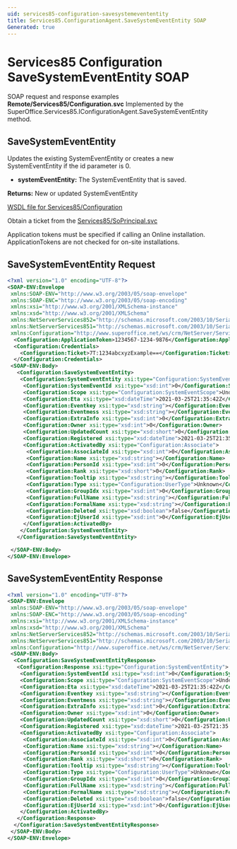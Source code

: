 ```yaml
---
uid: services85-configuration-savesystemevententity
title: Services85.ConfigurationAgent.SaveSystemEventEntity SOAP
Generated: true
---
```


# Services85 Configuration SaveSystemEventEntity SOAP

SOAP request and response examples **Remote/Services85/Configuration.svc**
Implemented by the <see cref="M:SuperOffice.Services85.IConfigurationAgent.SaveSystemEventEntity">SuperOffice.Services85.IConfigurationAgent.SaveSystemEventEntity</see> method.

## SaveSystemEventEntity

Updates the existing SystemEventEntity or creates a new SystemEventEntity if the id parameter is 0.

* **systemEventEntity:** The SystemEventEntity that is saved.

**Returns:** New or updated SystemEventEntity


[WSDL file for Services85/Configuration](../Services85-Configuration.md)

Obtain a ticket from the [Services85/SoPrincipal.svc](../SoPrincipal/SoPrincipal.md)

Application tokens must be specified if calling an Online installation. ApplicationTokens are not checked for on-site installations.

## SaveSystemEventEntity Request

```xml
<?xml version="1.0" encoding="UTF-8"?>
<SOAP-ENV:Envelope
 xmlns:SOAP-ENV="http://www.w3.org/2003/05/soap-envelope"
 xmlns:SOAP-ENC="http://www.w3.org/2003/05/soap-encoding"
 xmlns:xsi="http://www.w3.org/2001/XMLSchema-instance"
 xmlns:xsd="http://www.w3.org/2001/XMLSchema"
 xmlns:NetServerServices852="http://schemas.microsoft.com/2003/10/Serialization/Arrays"
 xmlns:NetServerServices851="http://schemas.microsoft.com/2003/10/Serialization/"
 xmlns:Configuration="http://www.superoffice.net/ws/crm/NetServer/Services85">
  <Configuration:ApplicationToken>1234567-1234-9876</Configuration:ApplicationToken>
  <Configuration:Credentials>
    <Configuration:Ticket>7T:1234abcxyzExample==</Configuration:Ticket>
  </Configuration:Credentials>
 <SOAP-ENV:Body>
   <Configuration:SaveSystemEventEntity>
    <Configuration:SystemEventEntity xsi:type="Configuration:SystemEventEntity">
     <Configuration:SystemEventId xsi:type="xsd:int">0</Configuration:SystemEventId>
     <Configuration:Scope xsi:type="Configuration:SystemEventScope">Undefined</Configuration:Scope>
     <Configuration:Eta xsi:type="xsd:dateTime">2021-03-25T21:35:42Z</Configuration:Eta>
     <Configuration:Eventkey xsi:type="xsd:string"></Configuration:Eventkey>
     <Configuration:Eventmess xsi:type="xsd:string"></Configuration:Eventmess>
     <Configuration:ExtraInfo xsi:type="xsd:int">0</Configuration:ExtraInfo>
     <Configuration:Owner xsi:type="xsd:int">0</Configuration:Owner>
     <Configuration:UpdatedCount xsi:type="xsd:short">0</Configuration:UpdatedCount>
     <Configuration:Registered xsi:type="xsd:dateTime">2021-03-25T21:35:42Z</Configuration:Registered>
     <Configuration:ActivatedBy xsi:type="Configuration:Associate">
      <Configuration:AssociateId xsi:type="xsd:int">0</Configuration:AssociateId>
      <Configuration:Name xsi:type="xsd:string"></Configuration:Name>
      <Configuration:PersonId xsi:type="xsd:int">0</Configuration:PersonId>
      <Configuration:Rank xsi:type="xsd:short">0</Configuration:Rank>
      <Configuration:Tooltip xsi:type="xsd:string"></Configuration:Tooltip>
      <Configuration:Type xsi:type="Configuration:UserType">Unknown</Configuration:Type>
      <Configuration:GroupIdx xsi:type="xsd:int">0</Configuration:GroupIdx>
      <Configuration:FullName xsi:type="xsd:string"></Configuration:FullName>
      <Configuration:FormalName xsi:type="xsd:string"></Configuration:FormalName>
      <Configuration:Deleted xsi:type="xsd:boolean">false</Configuration:Deleted>
      <Configuration:EjUserId xsi:type="xsd:int">0</Configuration:EjUserId>
     </Configuration:ActivatedBy>
    </Configuration:SystemEventEntity>
   </Configuration:SaveSystemEventEntity>

 </SOAP-ENV:Body>
</SOAP-ENV:Envelope>

```


## SaveSystemEventEntity Response

```xml
<?xml version="1.0" encoding="UTF-8"?>
<SOAP-ENV:Envelope
 xmlns:SOAP-ENV="http://www.w3.org/2003/05/soap-envelope"
 xmlns:SOAP-ENC="http://www.w3.org/2003/05/soap-encoding"
 xmlns:xsi="http://www.w3.org/2001/XMLSchema-instance"
 xmlns:xsd="http://www.w3.org/2001/XMLSchema"
 xmlns:NetServerServices852="http://schemas.microsoft.com/2003/10/Serialization/Arrays"
 xmlns:NetServerServices851="http://schemas.microsoft.com/2003/10/Serialization/"
 xmlns:Configuration="http://www.superoffice.net/ws/crm/NetServer/Services85">
 <SOAP-ENV:Body>
  <Configuration:SaveSystemEventEntityResponse>
   <Configuration:Response xsi:type="Configuration:SystemEventEntity">
    <Configuration:SystemEventId xsi:type="xsd:int">0</Configuration:SystemEventId>
    <Configuration:Scope xsi:type="Configuration:SystemEventScope">Undefined</Configuration:Scope>
    <Configuration:Eta xsi:type="xsd:dateTime">2021-03-25T21:35:42Z</Configuration:Eta>
    <Configuration:Eventkey xsi:type="xsd:string"></Configuration:Eventkey>
    <Configuration:Eventmess xsi:type="xsd:string"></Configuration:Eventmess>
    <Configuration:ExtraInfo xsi:type="xsd:int">0</Configuration:ExtraInfo>
    <Configuration:Owner xsi:type="xsd:int">0</Configuration:Owner>
    <Configuration:UpdatedCount xsi:type="xsd:short">0</Configuration:UpdatedCount>
    <Configuration:Registered xsi:type="xsd:dateTime">2021-03-25T21:35:42Z</Configuration:Registered>
    <Configuration:ActivatedBy xsi:type="Configuration:Associate">
     <Configuration:AssociateId xsi:type="xsd:int">0</Configuration:AssociateId>
     <Configuration:Name xsi:type="xsd:string"></Configuration:Name>
     <Configuration:PersonId xsi:type="xsd:int">0</Configuration:PersonId>
     <Configuration:Rank xsi:type="xsd:short">0</Configuration:Rank>
     <Configuration:Tooltip xsi:type="xsd:string"></Configuration:Tooltip>
     <Configuration:Type xsi:type="Configuration:UserType">Unknown</Configuration:Type>
     <Configuration:GroupIdx xsi:type="xsd:int">0</Configuration:GroupIdx>
     <Configuration:FullName xsi:type="xsd:string"></Configuration:FullName>
     <Configuration:FormalName xsi:type="xsd:string"></Configuration:FormalName>
     <Configuration:Deleted xsi:type="xsd:boolean">false</Configuration:Deleted>
     <Configuration:EjUserId xsi:type="xsd:int">0</Configuration:EjUserId>
    </Configuration:ActivatedBy>
   </Configuration:Response>
  </Configuration:SaveSystemEventEntityResponse>
 </SOAP-ENV:Body>
</SOAP-ENV:Envelope>

```

